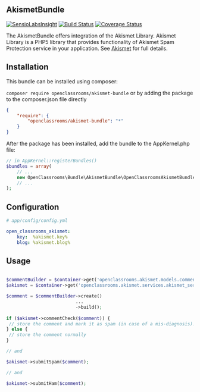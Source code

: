 AkismetBundle
-------------
[![SensioLabsInsight](https://insight.sensiolabs.com/projects/243552ac-5d33-4e9c-b05a-186fc6f507ea/mini.png)](https://insight.sensiolabs.com/projects/243552ac-5d33-4e9c-b05a-186fc6f507ea)
[![Build Status](https://travis-ci.org/OpenClassrooms/AkismetBundle.svg)](https://travis-ci.org/OpenClassrooms/AkismetBundle)
[![Coverage Status](https://coveralls.io/repos/OpenClassrooms/AkismetBundle/badge.svg?branch=master)](https://coveralls.io/r/OpenClassrooms/AkismetBundle?branch=master)

The AkismetBundle offers integration of the Akismet Library.
Akismet Library is a PHP5 library that provides functionality of Akismet Spam Protection service in your application.
See [Akismet](https://github.com/OpenClassrooms/Akismet) for full details.

## Installation
This bundle can be installed using composer:

```composer require openclassrooms/akismet-bundle```
or by adding the package to the composer.json file directly
```json
{
    "require": {
        "openclassrooms/akismet-bundle": "*"
    }
}
```

After the package has been installed, add the bundle to the AppKernel.php file:
```php
// in AppKernel::registerBundles()
$bundles = array(
    // ...
    new OpenClassrooms\Bundle\AkismetBundle\OpenClassroomsAkismetBundle(),
    // ...
);
```

## Configuration
```yml
# app/config/config.yml

open_classrooms_akismet:
    key:  %akismet.key%
    blog: %akismet.blog%
```

## Usage
```php

$commentBuilder = $container->get('openclassrooms.akismet.models.comment_builder');
$akismet = $container->get('openclassrooms.akismet.services.akismet_service');

$comment = $commentBuilder->create()
                          ...
                          ->build();
               
if ($akismet->commentCheck($comment)) {
 // store the comment and mark it as spam (in case of a mis-diagnosis).
} else {
 // store the comment normally
}

// and

$akismet->submitSpam($comment);

// and

$akismet->submitHam($comment);
```
